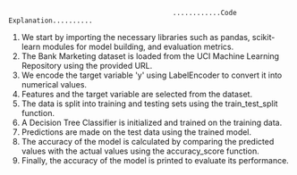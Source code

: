                                              ............Code Explanation..........
1. We start by importing the necessary libraries such as pandas, scikit-learn modules for model building, and evaluation metrics.
2. The Bank Marketing dataset is loaded from the UCI Machine Learning Repository using the provided URL.
3. We encode the target variable 'y' using LabelEncoder to convert it into numerical values.
4. Features and the target variable are selected from the dataset.
5. The data is split into training and testing sets using the train_test_split function.
6. A Decision Tree Classifier is initialized and trained on the training data.
7. Predictions are made on the test data using the trained model.
8. The accuracy of the model is calculated by comparing the predicted values with the actual values using the accuracy_score function.
9. Finally, the accuracy of the model is printed to evaluate its performance.
